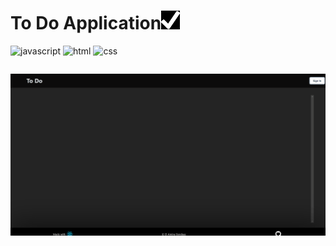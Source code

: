 
<p style='align: center;'>
<h1 style="align: center;">To Do Application<img src="logo.png" width=30 height=30/></h1>
<p>

<p>

![javascript](https://img.shields.io/badge/JavaScript-323330?style=for-the-badge&logo=javascript&logoColor=F7DF1E)
![html](https://img.shields.io/badge/HTML5-E34F26?style=for-the-badge&logo=html5&logoColor=white)
![css](https://img.shields.io/badge/CSS3-1572B6?style=for-the-badge&logo=css3&logoColor=white)


<p style="display:flex;">


</p>
<img src="./todo-react-example.gif" width=700/>

